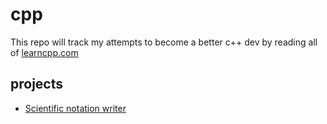 # cpp
This repo will track my attempts to become a better c++ dev by reading all of [learncpp.com](learncpp.com)
## projects
- [Scientific notation writer](scientific.cpp)
